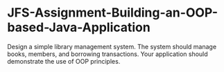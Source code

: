 # JFS-Assignment-Building-an-OOP-based-Java-Application
Design a simple library management system. The system should manage books, members, and borrowing transactions. Your application should demonstrate the use of OOP principles.
